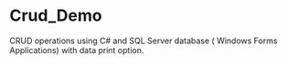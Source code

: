 # Crud_Demo
CRUD operations using C# and SQL Server database ( Windows Forms Applications) with data print option.
